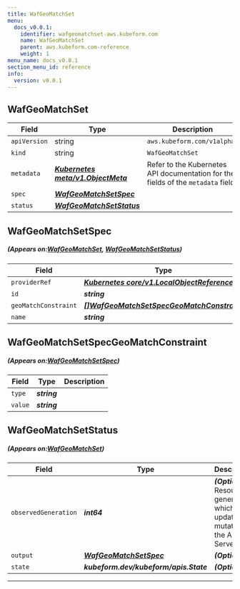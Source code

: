 ```yaml
---
title: WafGeoMatchSet
menu:
  docs_v0.0.1:
    identifier: wafgeomatchset-aws.kubeform.com
    name: WafGeoMatchSet
    parent: aws.kubeform.com-reference
    weight: 1
menu_name: docs_v0.0.1
section_menu_id: reference
info:
  version: v0.0.1
---
```


## WafGeoMatchSet
| Field | Type | Description |
| ------ | ----- | ----------- |
| `apiVersion` | string | `aws.kubeform.com/v1alpha1` |
|    `kind` | string | `WafGeoMatchSet` |
| `metadata` | ***[Kubernetes meta/v1.ObjectMeta](https://kubernetes.io/docs/reference/generated/kubernetes-api/v1.13/#objectmeta-v1-meta)***|Refer to the Kubernetes API documentation for the fields of the `metadata` field.|
| `spec` | ***[WafGeoMatchSetSpec](#WafGeoMatchSetSpec)***||
| `status` | ***[WafGeoMatchSetStatus](#WafGeoMatchSetStatus)***||
## WafGeoMatchSetSpec
##### (Appears on:[WafGeoMatchSet](#WafGeoMatchSet), [WafGeoMatchSetStatus](#WafGeoMatchSetStatus))
| Field | Type | Description |
| ------ | ----- | ----------- |
| `providerRef` | ***[Kubernetes core/v1.LocalObjectReference](https://kubernetes.io/docs/reference/generated/kubernetes-api/v1.13/#localobjectreference-v1-core)***||
| `id` | ***string***||
| `geoMatchConstraint` | ***[[]WafGeoMatchSetSpecGeoMatchConstraint](#WafGeoMatchSetSpecGeoMatchConstraint)***| ***(Optional)*** |
| `name` | ***string***||
## WafGeoMatchSetSpecGeoMatchConstraint
##### (Appears on:[WafGeoMatchSetSpec](#WafGeoMatchSetSpec))
| Field | Type | Description |
| ------ | ----- | ----------- |
| `type` | ***string***||
| `value` | ***string***||
## WafGeoMatchSetStatus
##### (Appears on:[WafGeoMatchSet](#WafGeoMatchSet))
| Field | Type | Description |
| ------ | ----- | ----------- |
| `observedGeneration` | ***int64***| ***(Optional)*** Resource generation, which is updated on mutation by the API Server.|
| `output` | ***[WafGeoMatchSetSpec](#WafGeoMatchSetSpec)***| ***(Optional)*** |
| `state` | ***kubeform.dev/kubeform/apis.State***| ***(Optional)*** |
---
